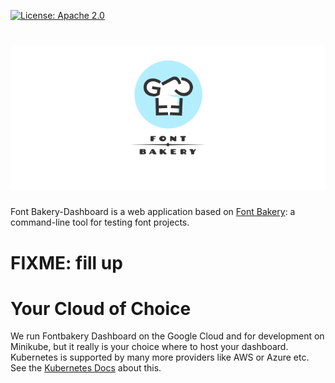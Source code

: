 [![License: Apache 2.0](https://img.shields.io/badge/License-Apache%202.0-brightgreen.svg)](https://github.com/googlefonts/fontbakery/blob/master/LICENSE.txt)

# [![Font Bakery-Dashboard](data/logo.png)](https://fontbakery.appspot.com)

Font Bakery-Dashboard is a web application based on [Font Bakery](https://github.com/googlefonts/fontbakery): a command-line tool for testing font projects.


# FIXME: fill up

# Your Cloud of Choice

We run Fontbakery Dashboard on the Google Cloud and for development on Minikube,
but it really is your choice where to host your dashboard.
Kubernetes is supported by many more providers like AWS or Azure etc.
See the [Kubernetes Docs](https://kubernetes.io/docs/setup/pick-right-solution) about this.

